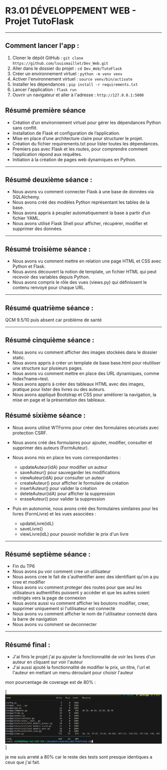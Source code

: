 # R3.01 DÉVELOPPEMENT WEB - Projet TutoFlask
---
## Comment lancer l'app :

1. Cloner le dépôt GitHub : `git clone https://github.com/louismaillet/Dev_Web.git `
2. Aller dans le dossier du projet : `cd Dev_Web/TutoFlask`
3. Créer un environnement virtuel : `python -m venv venv`
4. Activer l'environnement virtuel : `source venv/bin/activate`
5. Installer les dépendances : `pip install -r requirements.txt`
6. Lancer l'application : `flask run`
7. Ouvrir un navigateur et aller à l'adresse : `http://127.0.0.1:5000`

## Résumé première séance


- Création d’un environnement virtuel pour gérer les dépendances Python sans conflit.
- Installation de Flask et configuration de l’application.
- Mise en place d’une architecture claire pour structurer le projet.
- Création du fichier requirements.txt pour lister toutes les dépendances.
- Premiers pas avec Flask et les routes, pour comprendre comment l’application répond aux requêtes.
- Initiation à la création de pages web dynamiques en Python.

---

## Résumé deuxième séance :


- Nous avons vu comment connecter Flask à une base de données via SQLAlchemy.  
- Nous avons créé des modèles Python représentant les tables de la base.  
- Nous avons appris à peupler automatiquement la base à partir d’un fichier YAML.  
- Nous avons utilisé Flask Shell pour afficher, récupérer, modifier et supprimer des données.  

---

## Résumé troisième séance :


- Nous avons vu comment mettre en relation une page HTML et CSS avec Python et Flask.  
- Nous avons découvert la notion de template, un fichier HTML qui peut recevoir des variables depuis Python.  
- Nous avons compris le rôle des vues (views.py) qui définissent le contenu renvoyé pour chaque URL.  

---

## Résumé quatrième séance :

QCM 9.5/10 puis absent car problème de santé

---


## Résumé cinquième séance :

- Nous avons vu comment afficher des images stockées dans le dossier static.  
- Nous avons appris à créer un template de base base.html pour réutiliser une structure sur plusieurs pages.  
- Nous avons vu comment mettre en place des URL dynamiques, comme index?name=test.  
- Nous avons appris à créer des tableaux HTML avec des images, pratique pour lister des livres ou des auteurs.  
- Nous avons appliqué Bootstrap et CSS pour améliorer la navigation, la mise en page et la présentation des tableaux.  

## Résumé sixième séance :

- Nous avons utilisé WTForms pour créer des formulaires sécurisés avec protection CSRF.  
- Nous avons créé des formulaires pour ajouter, modifier, consulter et supprimer des auteurs (FormAuteur).  
- Nous avons mis en place les vues correspondantes :  
  - updateAuteur(idA) pour modifier un auteur  
  - saveAuteur() pour sauvegarder les modifications  
  - viewAuteur(idA) pour consulter un auteur  
  - createAuteur() pour afficher le formulaire de création  
  - insertAuteur() pour valider la création  
  - deleteAuteur(idA) pour afficher la suppression  
  - eraseAuteur() pour valider la suppression  

- Puis en autonomie, nous avons créé des formulaires similaires pour les livres (FormLivre) et les vues associées :  
  - updateLivre(idL)  
  - saveLivre()  
  - viewLivre(idL)
  pour pouvoir mofidier le prix d'un livre   

--- 

## Résumé septième séance :

- Fin du TP6 
- Nous avons pu voir comment cree un utilisateur 
- Nous avons cree le fait de s'authentifier avec des identifiant qu'on a pu cree et modifier 
- Nous avons vu comment proteger des routes pour que seul les utilisateurs authentifiés puissent y accéder et que les autres soient redirigés vers la page de connexion
- Nous avons aussi vu comment afficher les boutons modifier, creer, supprimer uniquement si l'utilisateur est connecté
- Nous avons vu comment afficher le nom de l'utilisateur connecté dans la barre de navigation
- Nous avons vu comment se deconnecter

---

## Résumé final :

- J'ai finis le projet j'ai pu ajouter la fonctionnalité de voir les livres d'un auteur en cliquant sur voir l'auteur 
- J'ai aussi ajouté la fonctionnalité de modifier le prix, un titre, l'url et l'auteur en mettant un menu déroulant pour choisir l'auteur

mon pourcentage de coverage est de 80% : 

[![coverage](./screen_resultat_test.png)]

je me suis arreté a 80% car le reste des tests sont presque identiques a ceux que j'ai fait.